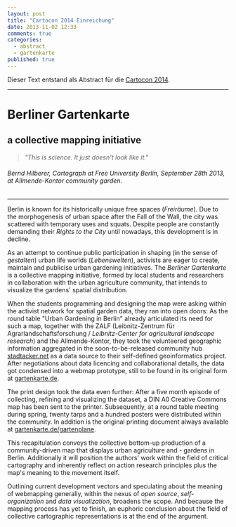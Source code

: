 ```yaml
---
layout: post
title: "Cartocon 2014 Einreichung"
date: 2013-11-02 12:33
comments: true
categories: 
  - abstract
  - gartenkarte
published: true
---
```


<!--more-->

Dieser Text entstand als Abstract für die [Cartocon 2014](http://cartocon2014.org/).

---

# Berliner Gartenkarte
## a collective mapping initiative

> *"This is science. It just doesn't look like it."*

###### *Bernd Hilberer, Cartograph at Free University Berlin, September 28th 2013, at Allmende-Kontor community garden.*

--- 

Berlin is known for its historically unique free spaces (*Freiräume*). Due to the morphogenesis of urban space after the Fall of the Wall, the city was scattered with temporary uses and squats. Despite people are constantly demanding their *Rights to the City* until nowadays, this development is in decline.

As an attempt to continue public participation in shaping (in the sense of *gestalten*) urban life worlds (*Lebenswelten*), activists are eager to create, maintain and publicise urban gardening initiatives. The *Berliner Gartenkarte* is a collective mapping initiative, formed by local students and researchers in collaboration with the urban agriculture community, that intends to visualize the gardens' spatial distribution.

When the students programming and designing the map were asking within the activist network for spatial garden data, they ran into open doors: As the round table "Urban Gardening in Berlin" already articulated its need for such a map, together with the ZALF (Leibnitz-Zentrum für Agrarlandschaftsforschung / *Leibnitz-Center for agricultural landscape research*) and the Allmende-Kontor, they took the volunteered geographic information aggregated in the soon-to-be-released community hub [stadtacker.net](http://stadtacker.net) as a data source to their self-defined geoinformatics project. After negotiations about data licencing and collaborational details, the data got condensed into a webmap prototype, still to be found in its original form at [gartenkarte.de](http://gartenkarte.de).

The print design took the data even further: After a five month episode of collecting, refining and visualizing the dataset, a DIN A0 Creative Commons map has been sent to the printer. Subsequently, at a round table meeting during spring, twenty tarps and a hundred posters were distributed within the community. In addition is the original printing document always available at [gartenkarte.de/gartenplane](http://gartenkarte.de/gartenplane/).

This recapitulation conveys the collective bottom-up production of a community-driven map that displays urban agriculture and - gardens in Berlin. Additionally it will position the authors' work within the field of critical cartography and inherently reflect on action research principles plus the map's meaning to the movement itself.

Outlining current development vectors and speculating about the meaning of webmapping generally, within the nexus of *open source*, *self-organization* and *data visualization*, broadens the scope. And because the mapping process has yet to finish, an euphoric conclusion about the field of collective cartographic representations is at the end of the argument.